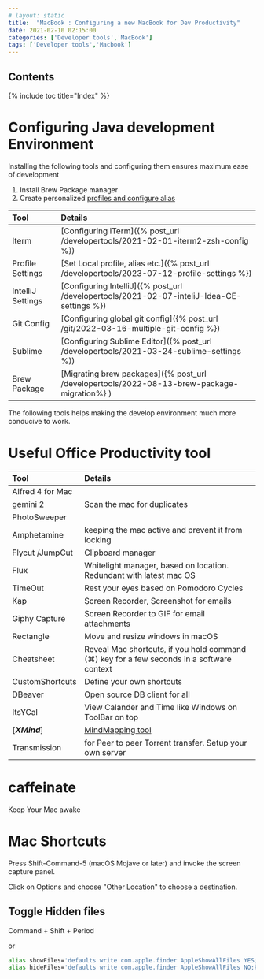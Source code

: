 ```yaml
---
# layout: static
title:  "MacBook : Configuring a new MacBook for Dev Productivity"
date: 2021-02-10 02:15:00
categories: ['Developer tools','MacBook']
tags: ['Developer tools','Macbook']
---
```


## Contents

{% include toc title="Index" %}

# Configuring Java development Environment

Installing the following tools and configuring them ensures maximum ease of development

1. Install Brew Package manager
2. Create personalized [profiles and configure alias](https://github.com/nitinkc/SystemEnvironment/tree/master/mac)


| Tool              | Details                                                                                     | 
|:------------------|:--------------------------------------------------------------------------------------------|   
| Iterm             | [Configuring iTerm]({% post_url /developertools/2021-02-01-iterm2-zsh-config %})            |
| Profile Settings  | [Set Local profile, alias etc.]({% post_url /developertools/2023-07-12-profile-settings %}) |
| IntelliJ	Settings | [Configuring IntelliJ]({% post_url /developertools/2021-02-07-inteliJ-Idea-CE-settings %})  |
| Git Config        | [Configuring global git config]({% post_url /git/2022-03-16-multiple-git-config %})         |
| Sublime	         | [Configuring Sublime Editor]({% post_url /developertools/2021-03-24-sublime-settings %})    |
| Brew Package      | [Migrating brew packages]({% post_url /developertools/2022-08-13-brew-package-migration%} ) |
                
The following tools helps making the develop environment much more conducive to work. 


# Useful Office Productivity tool

| Tool                     | Details                                                                                    | 
|:-------------------------|:-------------------------------------------------------------------------------------------|   
| Alfred 4 for Mac 	    |                                                                                            | 
| gemini 2 			    | Scan the mac for duplicates                                                                |
| PhotoSweeper 		    |                                                                                            |
| Amphetamine 		        | keeping the mac active and prevent it from locking                                         |
| Flycut /JumpCut 	        | Clipboard manager                                                                          |
| Flux 				    | Whitelight manager, based on location. Redundant with latest mac OS                        |
| TimeOut 			        | Rest your eyes based on Pomodoro Cycles                                                    |
| Kap 				        | Screen Recorder, Screenshot for emails                                                     |
| Giphy Capture		    | Screen Recorder to GIF for email attachments                                               |
| Rectangle 			    | Move and resize windows in macOS                                                           |
| Cheatsheet			    | Reveal Mac shortcuts, if you hold command (⌘) key for a few seconds in a software context  |
| CustomShortcuts 	        | Define your own shortcuts                                                                  |
| DBeaver			        | Open source DB client for all                                                              |
| ItsYCal			        | View Calander and Time like Windows on ToolBar on top                                      |
| [***XMind***]            | [MindMapping tool](http://www.xmind.net/download/mac/)                                     |
| Transmission             | for Peer to peer Torrent transfer. Setup your own server                                   |


# caffeinate

Keep Your Mac awake

# Mac Shortcuts

Press Shift-Command-5 (macOS Mojave or later) and invoke the screen capture panel.

Click on Options and choose "Other Location" to choose a destination.


## Toggle Hidden files

Command + Shift + Period

or
```sh
alias showFiles='defaults write com.apple.finder AppleShowAllFiles YES;killall Finder /System/Library/CoreServices/Finder.app'
alias hideFiles='defaults write com.apple.finder AppleShowAllFiles NO;killall Finder /System/Library/CoreServices/Finder.app'
```